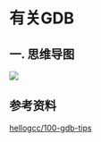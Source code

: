 # 有关GDB

## 一. 思维导图

![](/home/yee/src/about-compiler/CC++/Debug/有关GDB.png)

## 参考资料

[hellogcc/100-gdb-tips](https://github.com/hellogcc/100-gdb-tips)

